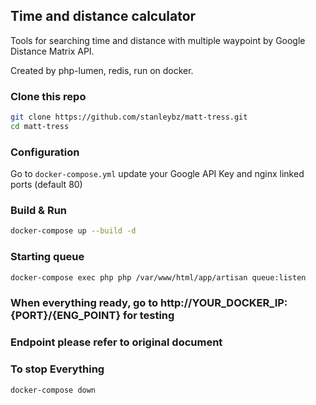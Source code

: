 ## Time and distance calculator

Tools for searching time and distance with multiple waypoint by Google Distance Matrix API.

Created by php-lumen, redis, run on docker.

### Clone this repo

```bash
git clone https://github.com/stanleybz/matt-tress.git
cd matt-tress
```

### Configuration

Go to `docker-compose.yml` update your Google API Key and nginx linked ports (default 80)

### Build & Run

```bash
docker-compose up --build -d
```

### Starting queue

```bash
docker-compose exec php php /var/www/html/app/artisan queue:listen
```

### When everything ready, go to http://YOUR_DOCKER_IP:{PORT}/{ENG_POINT} for testing

### Endpoint please refer to original document

### To stop Everything

```bash
docker-compose down
```
